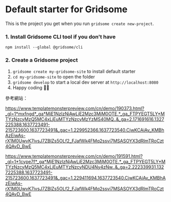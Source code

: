 # Default starter for Gridsome

This is the project you get when you run `gridsome create new-project`.

### 1. Install Gridsome CLI tool if you don't have

`npm install --global @gridsome/cli`

### 2. Create a Gridsome project

1. `gridsome create my-gridsome-site` to install default starter
2. `cd my-gridsome-site` to open the folder
3. `gridsome develop` to start a local dev server at `http://localhost:8080`
4. Happy coding 🎉🙌

參考網站：

https://www.templatemonsterpreview.com/cn/demo/190373.html?_gl=1*mxfngd*_ga*MjE1NzIzNjAwLjE2Mzc3MjM0OTE.*_ga_FTPYEGT5LY*MTYzNzcyMzQ5MC4xLjEuMTYzNzcyMzYzMS40MQ..&_ga=2.171691616.1327225388.1637723491-215723600.1637723491&_gac=1.229952366.1637723540.CjwKCAiAv_KMBhAzEiwAs-rX1M0UwvK7ivsJ7ZBlZs5OLf2_FJafWk4FMq2ssvi7MSASOYX3dRlmTRoCzt4QAvD_BwE

https://www.templatemonsterpreview.com/cn/demo/191591.html?_gl=1*1cype7f*_ga*MjE1NzIzNjAwLjE2Mzc3MjM0OTE.*_ga_FTPYEGT5LY*MTYzNzcyMzQ5MC4xLjEuMTYzNzcyNDU4Ny4zNw..&_ga=2.222339931.1327225388.1637723491-215723600.1637723491&_gac=1.229411694.1637723540.CjwKCAiAv_KMBhAzEiwAs-rX1M0UwvK7ivsJ7ZBlZs5OLf2_FJafWk4FMq2ssvi7MSASOYX3dRlmTRoCzt4QAvD_BwE
